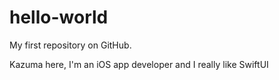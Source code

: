 # hello-world

My first repository on GitHub.

Kazuma here, I'm an iOS app developer and I really like SwiftUI
